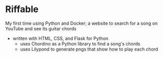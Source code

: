 # Riffable
My first time using Python and Docker; a website to search for a song on YouTube and see its guitar chords

- written with HTML, CSS, and Flask for Python
  - uses Chordino as a Python library to find a song's chords
  - uses Lilypond to generate pngs that show how to play each chord 
